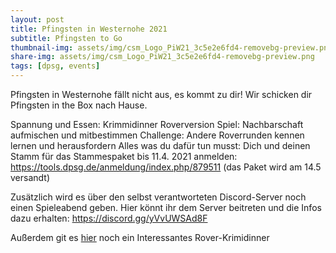 ```yaml
---
layout: post
title: Pfingsten in Westernohe 2021
subtitle: Pfingsten to Go
thumbnail-img: assets/img/csm_Logo_PiW21_3c5e2e6fd4-removebg-preview.png
share-img: assets/img/csm_Logo_PiW21_3c5e2e6fd4-removebg-preview.png
tags: [dpsg, events]
---
```


Pfingsten in Westernohe fällt nicht aus, es kommt zu dir! Wir schicken dir Pfingsten in the Box nach Hause.

Spannung und Essen: Krimmidinner Roverversion
Spiel: Nachbarschaft aufmischen und mitbestimmen
Challenge: Andere Roverrunden kennen lernen und herausfordern
Alles was du dafür tun musst: Dich und deinen Stamm für das Stammespaket bis 11.4. 2021 anmelden: https://tools.dpsg.de/anmeldung/index.php/879511 (das Paket wird am 14.5 versandt)

Zusätzlich wird es über den selbst verantworteten Discord-Server noch einen Spieleabend geben. Hier könnt ihr dem Server beitreten und die Infos dazu erhalten: https://discord.gg/yVvUWSAd8F 

Außerdem git es [hier](https://piw.rover.de/krimidinner/) noch ein Interessantes Rover-Krimidinner
